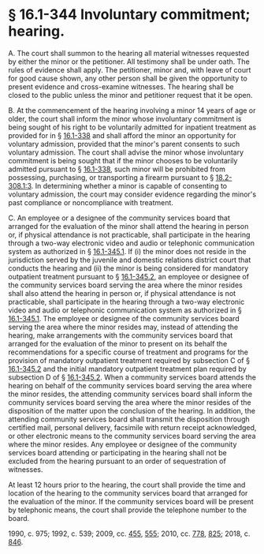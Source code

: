 # § 16.1-344 Involuntary commitment; hearing.

<p>A. The court shall summon to the hearing all material witnesses requested by either the minor or the petitioner. All testimony shall be under oath. The rules of evidence shall apply. The petitioner, minor and, with leave of court for good cause shown, any other person shall be given the opportunity to present evidence and cross-examine witnesses. The hearing shall be closed to the public unless the minor and petitioner request that it be open.</p><p>B. At the commencement of the hearing involving a minor 14 years of age or older, the court shall inform the minor whose involuntary commitment is being sought of his right to be voluntarily admitted for inpatient treatment as provided for in § <a href='/vacode/16.1-338/'>16.1-338</a> and shall afford the minor an opportunity for voluntary admission, provided that the minor's parent consents to such voluntary admission. The court shall advise the minor whose involuntary commitment is being sought that if the minor chooses to be voluntarily admitted pursuant to § <a href='/vacode/16.1-338/'>16.1-338</a>, such minor will be prohibited from possessing, purchasing, or transporting a firearm pursuant to § <a href='/vacode/18.2-308.1:3/'>18.2-308.1:3</a>. In determining whether a minor is capable of consenting to voluntary admission, the court may consider evidence regarding the minor's past compliance or noncompliance with treatment.</p><p>C. An employee or a designee of the community services board that arranged for the evaluation of the minor shall attend the hearing in person or, if physical attendance is not practicable, shall participate in the hearing through a two-way electronic video and audio or telephonic communication system as authorized in § <a href='/vacode/16.1-345.1/'>16.1-345.1</a>. If (i) the minor does not reside in the jurisdiction served by the juvenile and domestic relations district court that conducts the hearing and (ii) the minor is being considered for mandatory outpatient treatment pursuant to § <a href='/vacode/16.1-345.2/'>16.1-345.2</a>, an employee or designee of the community services board serving the area where the minor resides shall also attend the hearing in person or, if physical attendance is not practicable, shall participate in the hearing through a two-way electronic video and audio or telephonic communication system as authorized in § <a href='/vacode/16.1-345.1/'>16.1-345.1</a>. The employee or designee of the community services board serving the area where the minor resides may, instead of attending the hearing, make arrangements with the community services board that arranged for the evaluation of the minor to present on its behalf the recommendations for a specific course of treatment and programs for the provision of mandatory outpatient treatment required by subsection C of § <a href='/vacode/16.1-345.2/'>16.1-345.2</a> and the initial mandatory outpatient treatment plan required by subsection D of § <a href='/vacode/16.1-345.2/'>16.1-345.2</a>. When a community services board attends the hearing on behalf of the community services board serving the area where the minor resides, the attending community services board shall inform the community services board serving the area where the minor resides of the disposition of the matter upon the conclusion of the hearing. In addition, the attending community services board shall transmit the disposition through certified mail, personal delivery, facsimile with return receipt acknowledged, or other electronic means to the community services board serving the area where the minor resides. Any employee or designee of the community services board attending or participating in the hearing shall not be excluded from the hearing pursuant to an order of sequestration of witnesses.</p><p>At least 12 hours prior to the hearing, the court shall provide the time and location of the hearing to the community services board that arranged for the evaluation of the minor. If the community services board will be present by telephonic means, the court shall provide the telephone number to the board.</p><p>1990, c. 975; 1992, c. 539; 2009, cc. <a href='http://lis.virginia.gov/cgi-bin/legp604.exe?091+ful+CHAP0455'>455</a>, <a href='http://lis.virginia.gov/cgi-bin/legp604.exe?091+ful+CHAP0555'>555</a>; 2010, cc. <a href='http://lis.virginia.gov/cgi-bin/legp604.exe?101+ful+CHAP0778'>778</a>, <a href='http://lis.virginia.gov/cgi-bin/legp604.exe?101+ful+CHAP0825'>825</a>; 2018, c. <a href='http://lis.virginia.gov/cgi-bin/legp604.exe?181+ful+CHAP0846'>846</a>.</p>